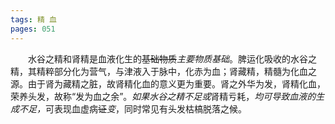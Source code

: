 ```yaml
---
tags: 精 血
pages: 051
---
```

&emsp;&emsp;水谷之精和肾精是血液化生的~~基础物质~~<dfn>主要物质基础</dfn>。脾运化吸收的水谷之精，其精粹部分化为营气，与津液入于脉中，化赤为血；肾藏精，精髓为化血之源。由于肾为藏精之脏，故肾精化血的意义更为重要。肾之外华为发，肾精化血，荣养头发，故称“发为血之余”。<dfn>如果水谷之精不足或</dfn>肾精亏耗，<dfn>均可导致血液的生成不足，</dfn>可表现血虚病~~证~~<dfn>变</dfn>，同时常见有头发枯槁脱落之候。